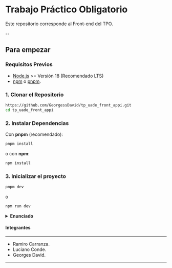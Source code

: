 # Trabajo Práctico Obligatorio 
Este repositorio corresponde al Front-end del TPO.

--
## Para empezar
### Requisitos Previos
* [Node.js](https://nodejs.org/es/download) >= Versión 18 (Recomendado LTS)
* [npm](https://docs.npmjs.com/downloading-and-installing-node-js-and-npm) o [pnpm](https://pnpm.io/installation).
### 1. Clonar el Repositorio
```bash
https://github.com/GeorgessDavid/tp_uade_front_appi.git
cd tp_uade_front_appi
```

### 2. Instalar Dependencias
Con **pnpm** (recomendado):
```bash
pnpm install
```
o con **npm**:
```bash
npm install
```

### 3. Inicializar el proyecto
```bash
pnpm dev 
```
o
```bash
npm run dev
```


<details><summary><strong> Enunciado </strong></summary>
### Landing Page
* La página principal debe presentar al médico, su especialidad, formación, servicios ofrecidos y datos de contacto.
* Debe incluir un formulario o enlace que permita reservar una cita.
* Debe incluir un diseño responsivo y profesional acorde a la temática médica.


---
### Reserva de Citas
* El formulario de reserva debe solicitar.
    * Nombre y Apellido
    * Nombre y Apellido del Paciente
    * Teléfono
    * Correo electrónico.
    * Obra Social.
* Debe incluir un calendario que muestre las citas disponibles durante las **dos próximas semanas**.
* Las fechas y horarios disponibles deben actualizarse dinámicamente según la ocupación.
* La obra social debe ser una lista de aquellas con las cuales el médico tiene convenio.

---
### Login para médico o secretaria
* La landing page debe incluir un acceso para el médico o su secretaria mediante usuario y contraseña.
* **No** se implementará registro de usuarios. Las credenciales del administrador.

---
### Gestión de Citas -- Área Administrativa
* Una vez logueados, el médico o su secretaria podrán:
    * Visualizar todas las citas solicitadas.
    * Confirmar una cita cambiando su estado de *"Solicitada"* a *"Confirmada"*.

---
### Administración de Obras Sociales
* El sistema debe permitir al usuario crear, modificar o eliminar obras sociales.
* Estas serán las qeu se muestren en la funcionalidad de concretar cita.

---
### Notificaciones
* Enviar notificación por correo electrónico al paciente cuando crea una nueva cita.
* Enviar notificación por correo electrónico al paciente cuando la cita pase de *"Solicitada"* a *"Confirmada"*.

---
### Seguridad y Privacidad
* Asegurar la protección de los datos de los pacientes y la privacidad de la información.
* Implementar buenas prácticas de seguridad, como el cifrado de contraseñas del administrador.
</details>

#### Integrantes
---

* Ramiro Carranza.
* Luciano Conde.
* Georges David.

---
